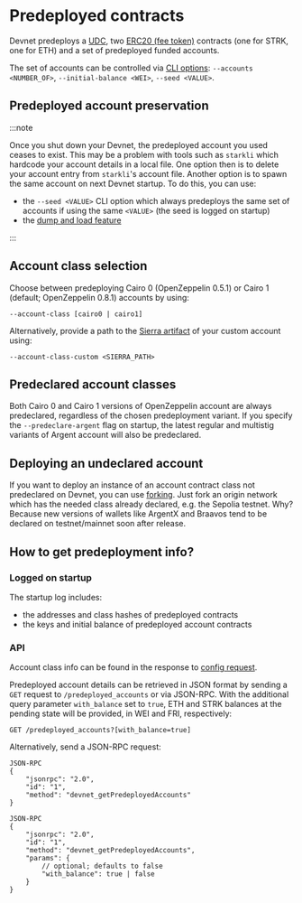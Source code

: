 # Predeployed contracts

Devnet predeploys a [UDC](https://docs.openzeppelin.com/contracts-cairo/udc), two [ERC20 (fee token)](https://docs.openzeppelin.com/contracts-cairo/erc20) contracts (one for STRK, one for ETH) and a set of predeployed funded accounts.

The set of accounts can be controlled via [CLI options](./running/cli): `--accounts <NUMBER_OF>`, `--initial-balance <WEI>`, `--seed <VALUE>`.

## Predeployed account preservation

:::note

Once you shut down your Devnet, the predeployed account you used ceases to exist. This may be a problem with tools such as `starkli` which hardcode your account details in a local file. One option then is to delete your account entry from `starkli`'s account file. Another option is to spawn the same account on next Devnet startup. To do this, you can use:

- the `--seed <VALUE>` CLI option which always predeploys the same set of accounts if using the same `<VALUE>` (the seed is logged on startup)
- the [dump and load feature](./dump-load-restart)

:::

## Account class selection

Choose between predeploying Cairo 0 (OpenZeppelin 0.5.1) or Cairo 1 (default; OpenZeppelin 0.8.1) accounts by using:

```
--account-class [cairo0 | cairo1]
```

Alternatively, provide a path to the [Sierra artifact](https://github.com/starkware-libs/cairo#compiling-and-running-cairo-files) of your custom account using:

```
--account-class-custom <SIERRA_PATH>
```

## Predeclared account classes

Both Cairo 0 and Cairo 1 versions of OpenZeppelin account are always predeclared, regardless of the chosen predeployment variant. If you specify the `--predeclare-argent` flag on startup, the latest regular and multistig variants of Argent account will also be predeclared.

## Deploying an undeclared account

If you want to deploy an instance of an account contract class not predeclared on Devnet, you can use [forking](./forking). Just fork an origin network which has the needed class already declared, e.g. the Sepolia testnet. Why? Because new versions of wallets like ArgentX and Braavos tend to be declared on testnet/mainnet soon after release.

## How to get predeployment info?

### Logged on startup

The startup log includes:

- the addresses and class hashes of predeployed contracts
- the keys and initial balance of predeployed account contracts

### API

Account class info can be found in the response to [config request](api#config-api).

Predeployed account details can be retrieved in JSON format by sending a `GET` request to `/predeployed_accounts` or via JSON-RPC. With the additional query parameter `with_balance` set to `true`, ETH and STRK balances at the pending state will be provided, in WEI and FRI, respectively:

```
GET /predeployed_accounts?[with_balance=true]
```

Alternatively, send a JSON-RPC request:

```
JSON-RPC
{
    "jsonrpc": "2.0",
    "id": "1",
    "method": "devnet_getPredeployedAccounts"
}
```

```
JSON-RPC
{
    "jsonrpc": "2.0",
    "id": "1",
    "method": "devnet_getPredeployedAccounts",
    "params": {
        // optional; defaults to false
        "with_balance": true | false
    }
}
```
